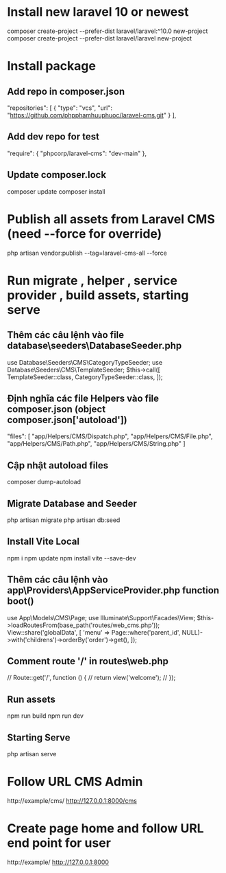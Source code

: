 # Install new laravel 10 or newest
composer create-project --prefer-dist laravel/laravel:^10.0 new-project
composer create-project --prefer-dist laravel/laravel new-project
# Install package
## Add repo in composer.json
"repositories": [
    {
        "type": "vcs",
        "url": "https://github.com/phpphamhuuphuoc/laravel-cms.git"
    }
],
## Add dev repo for test
"require": {
    "phpcorp/laravel-cms": "dev-main"
},
## Update composer.lock
composer update
composer install
# Publish all assets from Laravel CMS (need --force for override)
php artisan vendor:publish --tag=laravel-cms-all --force
# Run migrate , helper , service provider , build assets, starting serve
## Thêm các câu lệnh vào file database\seeders\DatabaseSeeder.php
use Database\Seeders\CMS\CategoryTypeSeeder;
use Database\Seeders\CMS\TemplateSeeder;
$this->call([
    TemplateSeeder::class,
    CategoryTypeSeeder::class,
]);


## Định nghĩa các file Helpers vào file composer.json (object composer.json['autoload'])
"files": [
    "app/Helpers/CMS/Dispatch.php",
    "app/Helpers/CMS/File.php",
    "app/Helpers/CMS/Path.php",
    "app/Helpers/CMS/String.php"
]

## Cập nhật autoload files
composer dump-autoload

## Migrate Database and Seeder
php artisan migrate
php artisan db:seed

## Install Vite Local
npm i 
npm update
npm install vite --save-dev

## Thêm các câu lệnh vào app\Providers\AppServiceProvider.php function boot()
use App\Models\CMS\Page;
use Illuminate\Support\Facades\View;
$this->loadRoutesFrom(base_path('routes/web_cms.php'));
View::share('globalData', [
    'menu' => Page::where('parent_id', NULL)->with('childrens')->orderBy('order')->get(),
]);

## Comment route '/' in routes\web.php
// Route::get('/', function () {
//     return view('welcome');
// });

## Run assets
npm run build
npm run dev

## Starting Serve
php artisan serve

# Follow URL CMS Admin
http://example/cms/
http://127.0.0.1:8000/cms

# Create page home and follow URL end point for user
http://example/
http://127.0.0.1:8000
